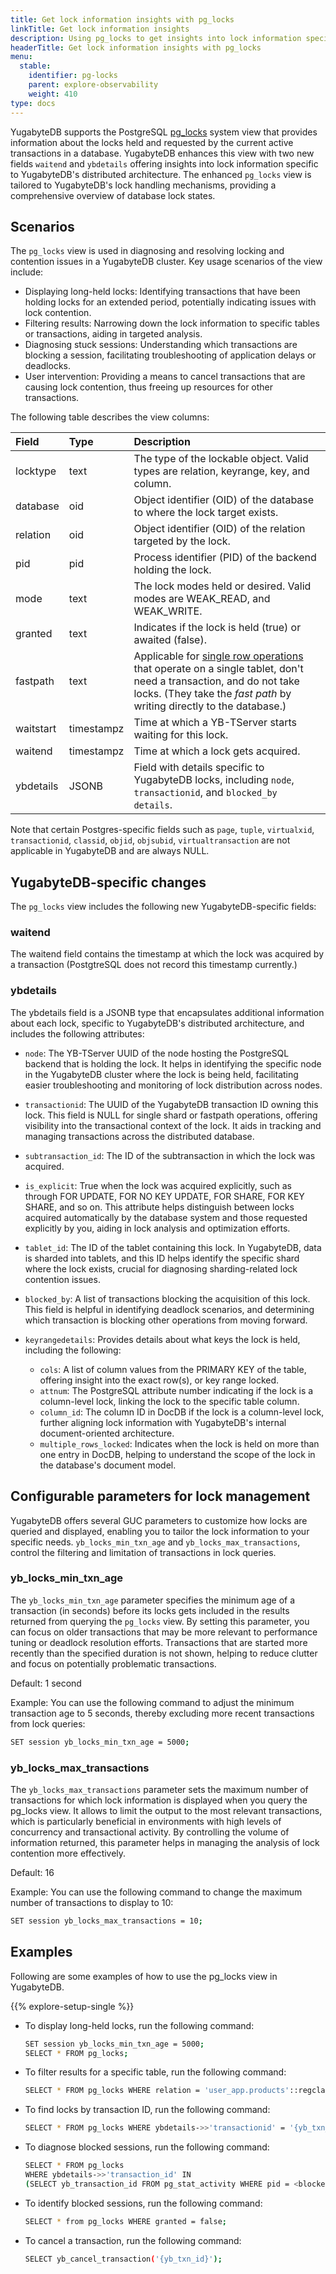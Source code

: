 ```yaml
---
title: Get lock information insights with pg_locks
linkTitle: Get lock information insights
description: Using pg_locks to get insights into lock information specific to YugabyteDB's distributed SQL architecture.
headerTitle: Get lock information insights with pg_locks
menu:
  stable:
    identifier: pg-locks
    parent: explore-observability
    weight: 410
type: docs
---
```


YugabyteDB supports the PostgreSQL [pg_locks](https://www.postgresql.org/docs/current/view-pg-locks.html) system view that provides information about the locks held and requested by the current active transactions in a database. YugabyteDB enhances this view with two new fields `waitend` and `ybdetails` offering insights into lock information specific to YugabyteDB's distributed architecture. The enhanced `pg_locks` view is tailored to YugabyteDB's lock handling mechanisms, providing a comprehensive overview of database lock states.

## Scenarios

The `pg_locks` view is used in diagnosing and resolving locking and contention issues in a YugabyteDB cluster. Key usage scenarios of the view include:

- Displaying long-held locks: Identifying transactions that have been holding locks for an extended period, potentially indicating issues with lock contention.
- Filtering results: Narrowing down the lock information to specific tables or transactions, aiding in targeted analysis.
- Diagnosing stuck sessions: Understanding which transactions are blocking a session, facilitating troubleshooting of application delays or deadlocks.
- User intervention: Providing a means to cancel transactions that are causing lock contention, thus freeing up resources for other transactions.

The following table describes the view columns:

| Field | Type | Description |
| :---- | :--- | :---------- |
| locktype | text | The type of the lockable object. Valid types are relation, keyrange, key, and column. |
| database | oid | Object identifier (OID) of the database to  where the lock target exists. |
| relation | oid | Object identifier (OID) of the relation targeted by the lock. |
| pid | pid | Process identifier (PID) of the backend holding the lock. |
| mode | text | The lock modes held or desired. Valid modes are WEAK_READ, and WEAK_WRITE. |
| granted | text | Indicates if the lock is held (true) or awaited (false). |
| fastpath | text | Applicable for [single row operations](../../../architecture/transactions/single-row-transactions/) that operate on a single tablet, don't need a transaction, and do not take locks. (They take the _fast path_ by writing directly to the database.)  |
| waitstart | timestampz | Time at which a YB-TServer starts waiting for this lock. |
| waitend | timestampz | Time at which a lock gets acquired. |
| ybdetails | JSONB | Field with details specific to YugabyteDB locks, including `node`, `transactionid`, and `blocked_by details`.|

Note that certain Postgres-specific fields such as `page`, `tuple`, `virtualxid`, `transactionid`, `classid`, `objid`, `objsubid`, `virtualtransaction` are not applicable in YugabyteDB and are always NULL.

## YugabyteDB-specific changes

The `pg_locks` view includes the following new YugabyteDB-specific fields:

### waitend

The waitend field contains the timestamp at which the lock was acquired by a transaction (PostgtreSQL does not record this timestamp currently.)

### ybdetails

The ybdetails field is a JSONB type that encapsulates additional information about each lock, specific to YugabyteDB's distributed architecture, and includes the following attributes:

- `node`: The YB-TServer UUID of the node hosting the PostgreSQL backend that is holding the lock. It helps in identifying the specific node in the YugabyteDB cluster where the lock is being held, facilitating easier troubleshooting and monitoring of lock distribution across nodes.
- `transactionid`: The UUID of the YugabyteDB transaction ID owning this lock. This field is NULL for single shard or fastpath operations, offering visibility into the transactional context of the lock. It aids in tracking and managing transactions across the distributed database.
- `subtransaction_id`: The ID of the subtransaction in which the lock was acquired.
- `is_explicit`: True when the lock was acquired explicitly, such as through FOR UPDATE, FOR NO KEY UPDATE, FOR SHARE, FOR KEY SHARE, and so on. This attribute helps distinguish between locks acquired automatically by the database system and those requested explicitly by you, aiding in lock analysis and optimization efforts.
- `tablet_id`: The ID of the tablet containing this lock. In YugabyteDB, data is sharded into tablets, and this ID helps identify the specific shard where the lock exists, crucial for diagnosing sharding-related lock contention issues.
- `blocked_by`: A list of transactions blocking the acquisition of this lock. This field is helpful in identifying deadlock scenarios, and determining which transaction is blocking other operations from moving forward.
- `keyrangedetails`: Provides details about what keys the lock is held, including the following:

  - `cols`: A list of column values from the PRIMARY KEY of the table, offering insight into the exact row(s), or key range locked.
  - `attnum`: The PostgreSQL attribute number indicating if the lock is a column-level lock, linking the lock to the specific table column.
  - `column_id`: The column ID in DocDB if the lock is a column-level lock, further aligning lock information with YugabyteDB's internal document-oriented architecture.
  - `multiple_rows_locked`: Indicates when the lock is held on more than one entry in DocDB, helping to understand the scope of the lock in the database's document model.

## Configurable parameters for lock management

YugabyteDB offers several GUC parameters to customize how locks are queried and displayed, enabling you to tailor the lock information to your specific needs. `yb_locks_min_txn_age` and `yb_locks_max_transactions`, control the filtering and limitation of transactions in lock queries.

### yb_locks_min_txn_age

The `yb_locks_min_txn_age` parameter specifies the minimum age of a transaction (in seconds) before its locks gets included in the results returned from querying the `pg_locks` view. By setting this parameter, you can focus on older transactions that may be more relevant to performance tuning or deadlock resolution efforts. Transactions that are started more recently than the specified duration is not shown, helping to reduce clutter and focus on potentially problematic transactions.

Default: 1 second

Example: You can use the following command to adjust the minimum transaction age to 5 seconds, thereby excluding more recent transactions from lock queries:

```sh
SET session yb_locks_min_txn_age = 5000;
```

### yb_locks_max_transactions

The `yb_locks_max_transactions` parameter sets the maximum number of transactions for which lock information is displayed when you query the pg_locks view. It allows to limit the output to the most relevant transactions, which is particularly beneficial in environments with high levels of concurrency and transactional activity. By controlling the volume of information returned, this parameter helps in managing the analysis of lock contention more effectively.

Default: 16

Example: You can use the following command to change the maximum number of transactions to display to 10:

```sh
SET session yb_locks_max_transactions = 10;
```

## Examples

Following are some examples of how to use the pg_locks view in YugabyteDB.

{{% explore-setup-single %}}

- To display long-held locks, run the following command:

    ```sh
    SET session yb_locks_min_txn_age = 5000;
    SELECT * FROM pg_locks;
    ```

- To filter results for a specific table, run the following command:

    ```sh
    SELECT * FROM pg_locks WHERE relation = 'user_app.products'::regclass;
    ```

- To find locks by transaction ID, run the following command:

    ```sh
    SELECT * FROM pg_locks WHERE ybdetails->>'transactionid' = '{yb_txn_id}';
    ```

- To diagnose blocked sessions, run the following command:

    ```sh
    SELECT * FROM pg_locks
    WHERE ybdetails->>'transaction_id' IN
    (SELECT yb_transaction_id FROM pg_stat_activity WHERE pid = <blocked_pid>);
    ```

- To identify blocked sessions, run the following command:

    ```sh
    SELECT * from pg_locks WHERE granted = false;
    ```

- To cancel a transaction, run the following command:

    ```sh
    SELECT yb_cancel_transaction('{yb_txn_id}');
    ```
